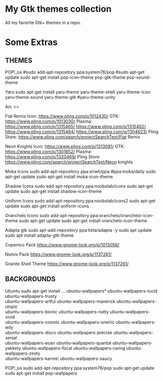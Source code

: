 # My Gtk themes collection
All my favorite Gtk+ themes in a repo.

# Some Extras

## THEMES
POP!_os
#sudo add-apt-repository ppa:system76/pop
#sudo apt-get update
sudo apt-get install pop-icon-theme pop-gtk-theme pop-sound-theme

Yaru
sudo apt-get install yaru-theme yaru-theme-shell yaru-theme-icon yaru-theme-sound yaru-theme-gtk #yaru-theme-unity

Arc
<>

Flat Remix
Icon: https://www.pling.com/p/1012430/
GTK: https://www.pling.com/p/1013030/
Plasma: https://www.pling.com/p/1315465/ https://www.pling.com/p/1315462/ https://www.pling.com/p/1315464/ https://www.pling.com/p/1304623/
Pling Store: https://www.pling.com/search/projectSearchText/Flat Remix

Neon Knights
Icon: https://www.pling.com/p/1313081/
GTK: https://www.pling.com/p/1301852/
Plasma: https://www.pling.com/p/1320469/
Pling Store: https://www.pling.com/search/projectSearchText/Neon knights

Moka Icons
sudo add-apt-repository ppa:snwh/ppa #ppa:moka/daily
sudo apt-get update
sudo apt-get install moka-icon-theme

Shadow Icons
sudo add-apt-repository ppa:noobslab/icons
sudo apt-get update
sudo apt-get install shadow-icon-theme

Uniform Icons
sudo add-apt-repository ppa:noobslab/icons2
sudo apt-get update
sudo apt-get install uniform-icons

Oranchelo Icons
sudo add-apt-repository ppa:oranchelo/oranchelo-icon-theme
sudo apt-get update
sudo apt-get install oranchelo-icon-theme

Adapta gtk
sudo apt-add-repository ppa:tista/adapta -y
sudo apt update
sudo apt install adapta-gtk-theme

Copenico Pack
https://www.gnome-look.org/p/1013056/

Numix Pack
https://www.gnome-look.org/p/1137261/

Granite Shell Theme
https://www.gnome-look.org/p/1137261/

## BACKGROUNDS
Ubuntu
sudo apt-get install ...
ubuntu-wallpapers*           ubuntu-wallpapers-lucid     ubuntu-wallpapers-trusty  
ubuntu-wallpapers-artful    ubuntu-wallpapers-maverick  ubuntu-wallpapers-utopic  
ubuntu-wallpapers-bionic    ubuntu-wallpapers-natty     ubuntu-wallpapers-vivid   
ubuntu-wallpapers-cosmic    ubuntu-wallpapers-oneiric   ubuntu-wallpapers-wily    
ubuntu-wallpapers-disco     ubuntu-wallpapers-precise   ubuntu-wallpapers-xenial  
ubuntu-wallpapers-eoan      ubuntu-wallpapers-quantal   ubuntu-wallpapers-yakkety
ubuntu-wallpapers-focal     ubuntu-wallpapers-raring    ubuntu-wallpapers-zesty   
ubuntu-wallpapers-karmic    ubuntu-wallpapers-saucy

POP!_os
sudo add-apt-repository ppa:system76/pop
sudo apt-get update
sudo apt-get install pop-wallpapers
